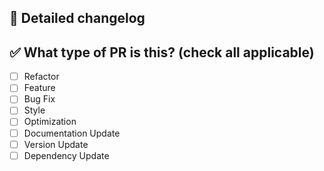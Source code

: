 ## 🌟 Detailed changelog

## ✅ What type of PR is this? (check all applicable)

- [ ] Refactor
- [ ] Feature
- [ ] Bug Fix
- [ ] Style
- [ ] Optimization
- [ ] Documentation Update
- [ ] Version Update
- [ ] Dependency Update
